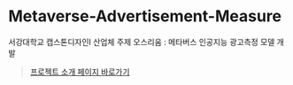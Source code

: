 # Metaverse-Advertisement-Measure
서강대학교 캡스톤디자인I 산업체 주제 오스리움 : 메타버스 인공지능 광고측정 모델 개발

> [프로젝트 소개 페이지 바로가기](http://cscp2.sogang.ac.kr/CSE4186/index.php/%EC%A1%B0%EA%B9%80%EC%9E%A5%EC%9D%B4)
